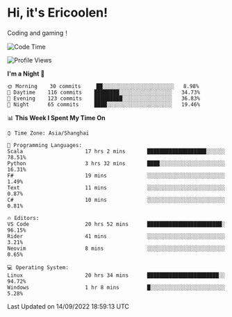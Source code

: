 # Hi, it's Ericoolen!
Coding and gaming！

<!--START_SECTION:waka-->
![Code Time](http://img.shields.io/badge/Code%20Time-377%20hrs%2034%20mins-blue)

![Profile Views](http://img.shields.io/badge/Profile%20Views-0-blue)

**I'm a Night 🦉** 

```text
🌞 Morning    30 commits     ██░░░░░░░░░░░░░░░░░░░░░░░   8.98% 
🌆 Daytime    116 commits    ████████░░░░░░░░░░░░░░░░░   34.73% 
🌃 Evening    123 commits    █████████░░░░░░░░░░░░░░░░   36.83% 
🌙 Night      65 commits     ████░░░░░░░░░░░░░░░░░░░░░   19.46%

```


📊 **This Week I Spent My Time On** 

```text
⌚︎ Time Zone: Asia/Shanghai

💬 Programming Languages: 
Scala                    17 hrs 2 mins       ███████████████████░░░░░░   78.51% 
Python                   3 hrs 32 mins       ████░░░░░░░░░░░░░░░░░░░░░   16.31% 
F#                       19 mins             ░░░░░░░░░░░░░░░░░░░░░░░░░   1.49% 
Text                     11 mins             ░░░░░░░░░░░░░░░░░░░░░░░░░   0.87% 
C#                       10 mins             ░░░░░░░░░░░░░░░░░░░░░░░░░   0.81%

🔥 Editors: 
VS Code                  20 hrs 52 mins      ████████████████████████░   96.15% 
Rider                    41 mins             ░░░░░░░░░░░░░░░░░░░░░░░░░   3.21% 
Neovim                   8 mins              ░░░░░░░░░░░░░░░░░░░░░░░░░   0.65%

💻 Operating System: 
Linux                    20 hrs 34 mins      ███████████████████████░░   94.72% 
Windows                  1 hr 8 mins         █░░░░░░░░░░░░░░░░░░░░░░░░   5.28%

```


 Last Updated on 14/09/2022 18:59:13 UTC
<!--END_SECTION:waka-->

